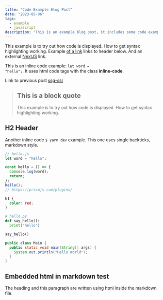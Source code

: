 ```yaml
---
title: "Code Example Blog Post"
date: "2023-05-06"
tags:
  - example
  - javascript
description: "This is an example blog post, it includes some code examples."
---
```


This example is to try out how code is displayed. How to get syntax highlighting working. Example [of a link](#h2-header) links to header below. And an external [NextJS](https://nextjs.org/) link.

This is an inline code example: <code class="inline-code">let word = "hello";</code>. It uses html code tags with the class **inline-code**.

Link to previous post [ssg-ssr](/blog/ssg-ssr)

> ## This is a block quote
>
> This example is to try out how code is displayed. How to get syntax highlighting working.

## H2 Header

Another inline code `$ yarn dev` example. This one uses single backticks, markdown style.

```javascript
// hello.js
let word = "hello";

const hello = () => {
  console.log(word);
  return;
};
hello();
// https://prismjs.com/plugins/
```

```css
h1 {
  color: red;
}
```

<div class="line-numbers">

```python
# hello.py
def say_hello():
  print("hello")

say_hello()
```

```java
public class Main {
  public static void main(String[] args) {
    System.out.println("Hello World");
  }
}
```

</div>

<h2>Embedded html in markdown test</h2>

<p>The heading and this paragraph are written using html inside the markdown file.</p>
